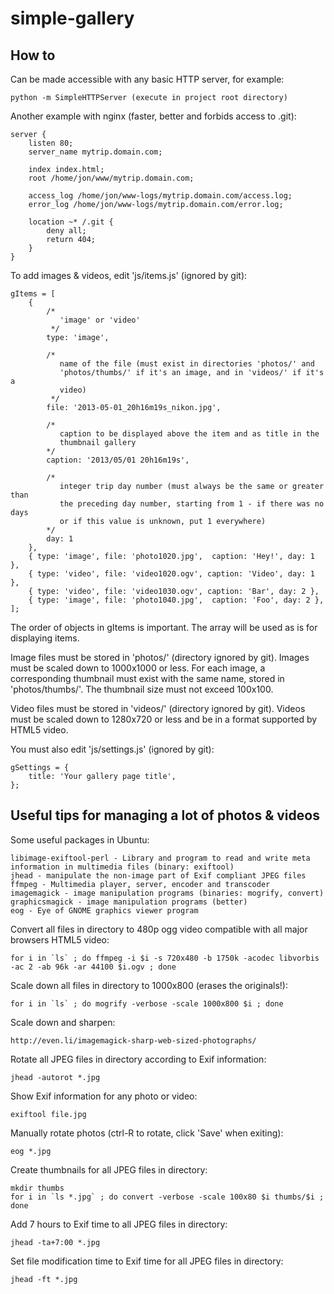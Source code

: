 # simple-gallery #

How to
------

Can be made accessible with any basic HTTP server, for example:

	python -m SimpleHTTPServer (execute in project root directory)

Another example with nginx (faster, better and forbids access to .git):

	server {
		listen 80;
		server_name mytrip.domain.com;
	
		index index.html;
		root /home/jon/www/mytrip.domain.com;
	
		access_log /home/jon/www-logs/mytrip.domain.com/access.log;
		error_log /home/jon/www-logs/mytrip.domain.com/error.log;
	
		location ~* /.git {
			deny all;
			return 404;
		}
	}

To add images & videos, edit 'js/items.js' (ignored by git):

	gItems = [
		{
			/*
			   'image' or 'video'
			 */
			type: 'image',
			
			/*
			   name of the file (must exist in directories 'photos/' and
			   'photos/thumbs/' if it's an image, and in 'videos/' if it's a
			   video)
			 */
			file: '2013-05-01_20h16m19s_nikon.jpg',
			
			/*
			   caption to be displayed above the item and as title in the
			   thumbnail gallery
			*/
			caption: '2013/05/01 20h16m19s',
			
			/*
			   integer trip day number (must always be the same or greater than
			   the preceding day number, starting from 1 - if there was no days
			   or if this value is unknown, put 1 everywhere)
			*/
			day: 1
		},
		{ type: 'image', file: 'photo1020.jpg',  caption: 'Hey!', day: 1 },
		{ type: 'video', file: 'video1020.ogv', caption: 'Video', day: 1 },
		{ type: 'video', file: 'video1030.ogv', caption: 'Bar', day: 2 },
		{ type: 'image', file: 'photo1040.jpg',  caption: 'Foo', day: 2 },
	];

The order of objects in gItems is important. The array will be used as is for displaying items.

Image files must be stored in 'photos/' (directory ignored by git). Images must be scaled down to 1000x1000 or less. For each image, a corresponding thumbnail must exist with the same name, stored in 'photos/thumbs/'. The thumbnail size must not exceed 100x100.

Video files must be stored in 'videos/' (directory ignored by git). Videos must be scaled down to 1280x720 or less and be in a format supported by HTML5 video.

You must also edit 'js/settings.js' (ignored by git):

	gSettings = {
		title: 'Your gallery page title',
	};


Useful tips for managing a lot of photos & videos
--------------------------------------------------------

Some useful packages in Ubuntu:

	libimage-exiftool-perl - Library and program to read and write meta information in multimedia files (binary: exiftool)
	jhead - manipulate the non-image part of Exif compliant JPEG files
	ffmpeg - Multimedia player, server, encoder and transcoder
	imagemagick - image manipulation programs (binaries: mogrify, convert)
	graphicsmagick - image manipulation programs (better)
	eog - Eye of GNOME graphics viewer program

Convert all files in directory to 480p ogg video compatible with all major
browsers HTML5 video:

	for i in `ls` ; do ffmpeg -i $i -s 720x480 -b 1750k -acodec libvorbis -ac 2 -ab 96k -ar 44100 $i.ogv ; done

Scale down all files in directory to 1000x800 (erases the originals!):

	for i in `ls` ; do mogrify -verbose -scale 1000x800 $i ; done

Scale down and sharpen:

	http://even.li/imagemagick-sharp-web-sized-photographs/

Rotate all JPEG files in directory according to Exif information:

	jhead -autorot *.jpg

Show Exif information for any photo or video:

	exiftool file.jpg

Manually rotate photos (ctrl-R to rotate, click 'Save' when exiting):

	eog *.jpg

Create thumbnails for all JPEG files in directory:

	mkdir thumbs
	for i in `ls *.jpg` ; do convert -verbose -scale 100x80 $i thumbs/$i ; done

Add 7 hours to Exif time to all JPEG files in directory:

	jhead -ta+7:00 *.jpg

Set file modification time to Exif time for all JPEG files in directory:

	jhead -ft *.jpg
